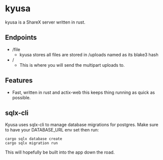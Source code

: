 # kyusa
kyusa is a ShareX server written in rust.


## Endpoints
- /file
	- kyusa stores all files are stored in /uploads named as its blake3 hash
- /
	- This is where you will send the multipart uploads to.
## Features
- Fast, written in rust and actix-web this keeps thing running as quick as possible.

## sqlx-cli
Kyusa uses sqlx-cli to manage database migrations for postgres. Make sure to have your DATABASE_URL env set then run:

```
cargo sqlx database create
cargo sqlx migration run
```

This will hopefully be built into the app down the road.
